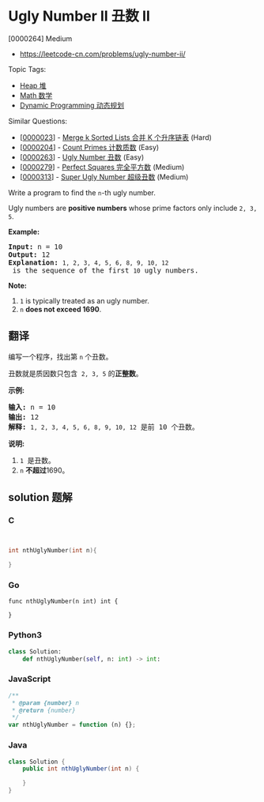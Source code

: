 # Ugly Number II 丑数 II

[0000264] Medium

- https://leetcode-cn.com/problems/ugly-number-ii/

Topic Tags:

- [Heap 堆](https://leetcode-cn.com/tag/heap/)
- [Math 数学](https://leetcode-cn.com/tag/math/)
- [Dynamic Programming 动态规划](https://leetcode-cn.com/tag/dynamic-programming/)

Similar Questions:

- [[0000023](https://leetcode-cn.com/problems/merge-k-sorted-lists/)] - [Merge k Sorted Lists 合并 K 个升序链表](./0000023.merge-k-sorted-lists.md) (Hard)
- [[0000204](https://leetcode-cn.com/problems/count-primes/)] - [Count Primes 计数质数](./0000204.count-primes.md) (Easy)
- [[0000263](https://leetcode-cn.com/problems/ugly-number/)] - [Ugly Number 丑数](./0000263.ugly-number.md) (Easy)
- [[0000279](https://leetcode-cn.com/problems/perfect-squares/)] - [Perfect Squares 完全平方数](./0000279.perfect-squares.md) (Medium)
- [[0000313](https://leetcode-cn.com/problems/super-ugly-number/)] - [Super Ugly Number 超级丑数](./0000313.super-ugly-number.md) (Medium)

Write a program to find the `n`\-th ugly number.

Ugly numbers are **positive numbers** whose prime factors only include `2, 3, 5`.

**Example:**

<pre><strong>Input:</strong> n = 10
<strong>Output:</strong> 12
<strong>Explanation: </strong><code>1, 2, 3, 4, 5, 6, 8, 9, 10, 12</code> is the sequence of the first <code>10</code> ugly numbers.</pre>

**Note:**

1.  `1` is typically treated as an ugly number.
2.  `n` **does not exceed 1690**.

## 翻译

编写一个程序，找出第 `n` 个丑数。

丑数就是质因数只包含  `2, 3, 5` 的**正整数**。

**示例:**

<pre><strong>输入:</strong> n = 10
<strong>输出:</strong> 12
<strong>解释: </strong><code>1, 2, 3, 4, 5, 6, 8, 9, 10, 12</code> 是前 10 个丑数。</pre>

**说明:**

1.  `1`  是丑数。
2.  `n` **不超过**1690。

## solution 题解

### C

```c


int nthUglyNumber(int n){

}


```

### Go

```golang
func nthUglyNumber(n int) int {

}
```

### Python3

```python
class Solution:
    def nthUglyNumber(self, n: int) -> int:
```

### JavaScript

```javascript
/**
 * @param {number} n
 * @return {number}
 */
var nthUglyNumber = function (n) {};
```

### Java

```java
class Solution {
    public int nthUglyNumber(int n) {

    }
}
```
